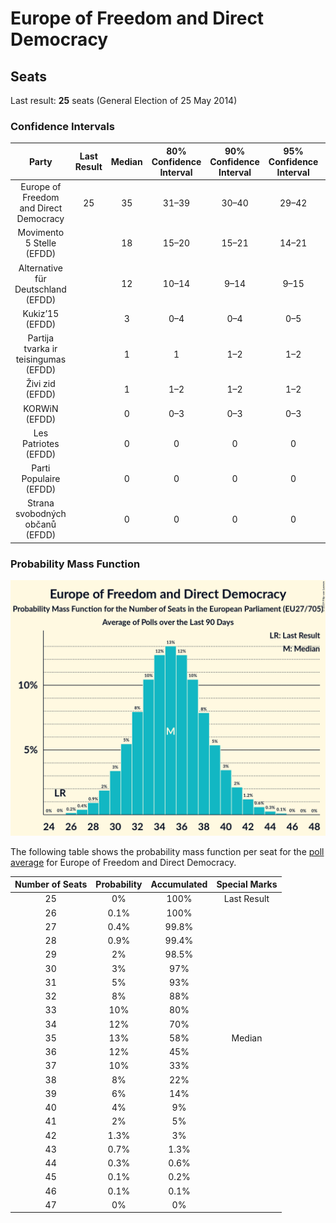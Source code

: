 # Europe of Freedom and Direct Democracy

## Seats

Last result: **25** seats (General Election of 25 May 2014)

### Confidence Intervals

| Party | Last Result | Median | 80% Confidence Interval | 90% Confidence Interval | 95% Confidence Interval | 99% Confidence Interval |
|:-----:|:-----------:|:------:|:-----------------------:|:-----------------------:|:-----------------------:|:-----------------------:|
| Europe of Freedom and Direct Democracy | 25 | 35 | 31–39 | 30–40 | 29–42 | 27–44 |
| Movimento 5 Stelle (EFDD) | | 18 | 15–20 | 15–21 | 14–21 | 13–23 |
| Alternative für Deutschland (EFDD) | | 12 | 10–14 | 9–14 | 9–15 | 8–16 |
| Kukiz’15 (EFDD) | | 3 | 0–4 | 0–4 | 0–5 | 0–5 |
| Partija tvarka ir teisingumas (EFDD) | | 1 | 1 | 1–2 | 1–2 | 1–2 |
| Živi zid (EFDD) | | 1 | 1–2 | 1–2 | 1–2 | 1–2 |
| KORWiN (EFDD) | | 0 | 0–3 | 0–3 | 0–3 | 0–4 |
| Les Patriotes (EFDD) | | 0 | 0 | 0 | 0 | 0 |
| Parti Populaire (EFDD) | | 0 | 0 | 0 | 0 | 0 |
| Strana svobodných občanů (EFDD) | | 0 | 0 | 0 | 0 | 0 |

### Probability Mass Function

![Graph with seats probability mass function not yet produced](average-seats-pmf-europeoffreedomanddirectdemocracy.png "Seats Probability Mass Function")

The following table shows the probability mass function per seat for the [poll average](average.html) for Europe of Freedom and Direct Democracy.

| Number of Seats | Probability | Accumulated | Special Marks |
|:---------------:|:-----------:|:-----------:|:-------------:|
| 25 | 0% | 100% | Last Result |
| 26 | 0.1% | 100% |  |
| 27 | 0.4% | 99.8% |  |
| 28 | 0.9% | 99.4% |  |
| 29 | 2% | 98.5% |  |
| 30 | 3% | 97% |  |
| 31 | 5% | 93% |  |
| 32 | 8% | 88% |  |
| 33 | 10% | 80% |  |
| 34 | 12% | 70% |  |
| 35 | 13% | 58% | Median |
| 36 | 12% | 45% |  |
| 37 | 10% | 33% |  |
| 38 | 8% | 22% |  |
| 39 | 6% | 14% |  |
| 40 | 4% | 9% |  |
| 41 | 2% | 5% |  |
| 42 | 1.3% | 3% |  |
| 43 | 0.7% | 1.3% |  |
| 44 | 0.3% | 0.6% |  |
| 45 | 0.1% | 0.2% |  |
| 46 | 0.1% | 0.1% |  |
| 47 | 0% | 0% |  |


